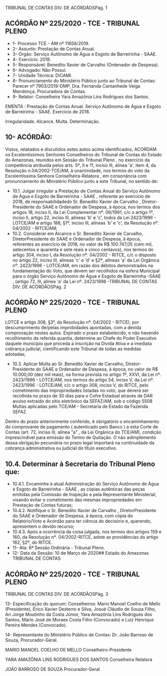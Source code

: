 TRIBUNAL DE CONTAS DIV. DE ACÓRDÃOSPág. 1

## ACÓRDÃO Nº 225/2020 - TCE - TRIBUNAL PLENO

- 1- Processo TCE - AM nº 11658/2019.
- 2- Assunto: Prestação de Contas Anual.
- 3- Órgão: Serviço Autônomo de Água e Esgoto de Barreirinha - SAAE.
- 4- Exercício: 2018.
- 5- Responsável: Benedito Xavier de Carvalho (Ordenador de Despesa).
- 6- Advogado: Não Possui.
- 7- Unidade Técnica: DICAMI.
- 8- Pronunciamento  do  Ministério  Público  junto  ao  Tribunal  de  Contas: Parecer  nº 7903/2019-DMP, Dra. Fernanda Cantanhede Veiga Mendonça, Procuradora de Contas.
- 9- Relator: Conselheira Yara Amazônia Lins Rodrigues dos Santos.

EMENTA : Prestação de Contas Anual. Serviço Autônomo de Água e Esgoto de Barreirinha - SAAE. Exercício de 2018.

Irregularidade. Alcance. Multa. Determinação.

## 10-  ACÓRDÃO:

Vistos, relatados e discutidos estes autos acima identificados, ACORDAM os Excelentíssimos Senhores Conselheiros do Tribunal de Contas do Estado do Amazonas, reunidos em Sessão do Tribunal Pleno , no exercício da competência atribuída pelos arts. 5º, II e 11, inciso III, alínea 'a', item 4, da Resolução n.04/2002-TCE/AM, à unanimidade, nos termos do voto da Excelentíssima Senhora Conselheira-Relatora ,  em consonância com pronunciamento do Ministério Público junto a este Tribunal, no sentido de:

- 10.1. Julgar irregular a Prestação de Contas Anual do Serviço Autônomo de Água e Esgoto de Barreirinha - SAAE , referente ao exercício de 2018, de responsabilidadedo Sr. Benedito Xavier de Carvalho ,  Diretor-Presidente do SAAE e Ordenador de Despesa, à época, nos termos dos artigos 18, inciso II, da Lei Complementar nº. 06/1991, c/c o artigo 1º, inciso II, artigo 22, inciso III, alíneas 'b' e 'c', todos  da  Lei  2423/1996  -  LOTCE/AM  e  artigo  188,  §1º,  inciso  III, alíneas 'b' e 'c', da Resolução nº. 04/2002 - RITCE/AM;
- 10.2. Considerar em Alcance o Sr. Benedito Xavier de Carvalho, DiretorPresidente do SAAE e Ordenador de Despesa, à época, referentes ao exercício de 2018, no valor de R$ 100.747,05 (cem mil, setecentos e quarenta e sete reais e cinco centavos), nos termos do artigo 304, inciso I, da Resolução nº. 04/2002 - RITCE, c/c o disposto no artigo 22, inciso III, alíneas 'c' e 'd' e §2º, alíneas 'a' da Lei Orgânica nº. 2423/1996  -  LOTCE/AM,  em  razão  dos  débitos  demonstrados  na fundamentação  do  Voto,  que  devem  ser  recolhidos  na  esfera Municipal para o órgão Serviço Autônomo de Água e Esgoto de Barreirinha -SAAE , (artigo 72, III, alínea 'a' da Lei nº. 2423/1996 -TRIBUNAL DE CONTAS DIV. DE ACÓRDÃOSPág. 2

## ACÓRDÃO Nº 225/2020 - TCE - TRIBUNAL PLENO

LOTCE e artigo 308, §3°, da Resolução nº. 04/2002 -  RITCE), por descumprimento  de/pelas  improbidades  apontadas,  com  a  devida comprovação  nestes  autos.  Expirado  o  prazo  estabelecido,  e  não havendo  recolhimento  da  referida  quantia,  determine  ao  Chefe  do Poder Executivo daquele município que proceda a inscrição na Dívida Ativa  e  a  imediata  cobrança  judicial,  cientificando  este  Tribunal  de todas as medidas adotadas;

- 10.3. Aplicar Multa ao Sr. Benedito Xavier de Carvalho, Diretor-Presidente do  SAAE  e  Ordenador  de  Despesa,  à  época,  no  valor  de R$ 10.000,00 (dez mil reais), na forma prevista no artigo 1º, XXVI, da Lei nº. 2423/1996 - LOTCE/AM, nos termos do artigo 54, inciso V, da Lei nº. 2423/1996 - LOTCE/AM, c/c o artigo 308, inciso V, do RITCE, pelo cometimento  das  impropriedades  listadas  no  voto,  que  deverá  ser recolhida no prazo de 30 dias para o Cofre Estadual através de DAR avulso extraído do sítio eletrônico da SEFAZ/AM, sob o código 5508 Multas aplicadas pelo TCE/AM - Secretaria de Estado da Fazenda SEFAZ.

Dentro do prazo anteriormente conferido, é obrigatório o encaminhamento  do  comprovante  de  pagamento  ( autenticado  pelo Banco )  a  esta  Corte  de Contas (art. 72, inciso III, alínea "a" , da Lei Orgânica do TCE/AM), condição imprescindível para emissão do Termo de Quitação. O não adimplemento dessa obrigação pecuniária no prazo legal importará na continuidade da cobrança administrativa ou judicial do título executivo.

## 10.4. Determinar à Secretaria do Tribunal Pleno que:

- 10.4.1. Encaminhe à atual  Administração  do Serviço  Autônomo de Água e Esgoto de Barreirinha - SAAE , as cópias autênticas das peças  emitidas pela Comissão  de  Inspeção  e  pela Representante  Ministerial,  visando  evitar  o  cometimento  das mesmas impropriedades em Prestação de Contas futuras;
- 10.4.2. Notifique o Sr. Benedito Xavier de Carvalho , DiretorPresidente do SAAE e Ordenador de Despesa, à época, com cópia do Relatório/Voto e Acórdão para ter ciência do decisório e, querendo, apresentem o devido recurso;
- 10.4.3. Após a ocorrência da coisa julgada, nos termos dos artigos 159 e 160, da Resolução nº. 04/2002-RITCE, adote as providências do artigo 162, §2º, do RITCE.
- 11-  Ata: 6ª Sessão Ordinária - Tribunal Pleno.
- 12-  Data da Sessão: 10 de Março de 2020## Estado do Amazonas TRIBUNAL DE CONTAS

## ACÓRDÃO Nº 225/2020 - TCE - TRIBUNAL PLENO

TRIBUNAL DE CONTAS DIV. DE ACÓRDÃOSPág. 3

13-  Especificação do quorum: Conselheiros: Mario Manoel Coelho de Mello (Presidente), Érico  Xavier  Desterro  e  Silva,  Josué  Cláudio  de  Souza  Filho,  Ari  Jorge  Moutinho  da Costa Júnior, Yara Amazônia Lins Rodrigues dos Santos, Mário José de Moraes Costa Filho (Convocado) e Luiz Henrique Pereira Mendes (Convocado).

14-  Representante  do  Ministério  Público  de  Contas: Dr. João  Barroso  de  Souza, Procurador-Geral.

MARIO MANOEL COELHO DE MELLO Conselheiro-Presidente

YARA AMAZÔNIA LINS RODRIGUES DOS SANTOS Conselheira Relatora

JOÃO BARROSO DE SOUZA Procurador-Geral